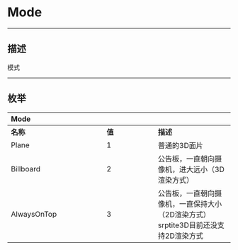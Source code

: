 # Mode

------------------------------------------------------------------------------------------
## 描述

模式

------------------------------------------------------------------------------------------
## 枚举

|<div style="width:200px">Mode</div>|<div style="width:100px"></div>|<div style="width:100px"></div>|
|:---|:---|:---|
|**名称**|**值**|**描述**|
|Plane|1|普通的3D面片|
|Billboard|2|公告板，一直朝向摄像机，进大远小（3D渲染方式）|
|AlwaysOnTop|3|公告板，一直朝向摄像机，一直保持大小（2D渲染方式）srptite3D目前还没支持2D渲染方式|
